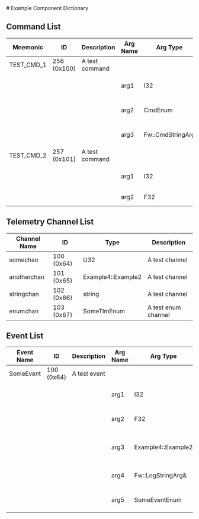 <title>Example Component Dictionary</title>
# Example Component Dictionary


## Command List

|Mnemonic|ID|Description|Arg Name|Arg Type|Comment
|---|---|---|---|---|---|
|TEST_CMD_1|256 (0x100)|A test command| | |   
| | | |arg1|I32|The I32 command argument|                    
| | | |arg2|CmdEnum|The ENUM argument|                    
| | | |arg3|Fw::CmdStringArg|The string argument|                    
|TEST_CMD_2|257 (0x101)|A test command| | |   
| | | |arg1|I32|The I32 command argument|                    
| | | |arg2|F32|A float argument|                    

## Telemetry Channel List

|Channel Name|ID|Type|Description|
|---|---|---|---|
|somechan|100 (0x64)|U32|A test channel|
|anotherchan|101 (0x65)|Example4::Example2|A test channel|
|stringchan|102 (0x66)|string|A test channel|
|enumchan|103 (0x67)|SomeTlmEnum|A test enum channel|

## Event List

|Event Name|ID|Description|Arg Name|Arg Type|Arg Size|Description
|---|---|---|---|---|---|---|
|SomeEvent|100 (0x64)|A test event| | | | |
| | | |arg1|I32||The I32 event argument|    
| | | |arg2|F32||The F32 event argument|    
| | | |arg3|Example4::Example2||The Example4 event argument|    
| | | |arg4|Fw::LogStringArg&|12|The string event argument|    
| | | |arg5|SomeEventEnum||The enum event argument|    
